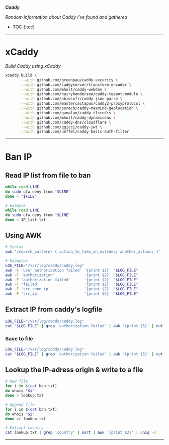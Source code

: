 ___Caddy___

_Random information about Caddy I've found and gathered_

* TOC
{:toc}

---

# xCaddy

_Build Caddy using xCaddy_

```bash
xcaddy build \
       --with github.com/greenpau/caddy-security \
       --with github.com/caddyserver/transform-encoder \
       --with github.com/mholt/caddy-webdav \
       --with github.com/hairyhenderson/caddy-teapot-module \
       --with github.com/abiosoft/caddy-json-parse \
       --with github.com/mastercactapus/caddy2-proxyprotocol \
       --with github.com/porech/caddy-maxmind-geolocation \
       --with github.com/gamalan/caddy-tlsredis \
       --with github.com/mholt/caddy-dynamicdns \
       --with github.com/caddy-dns/cloudflare \
       --with github.com/ggicci/caddy-jwt \
       --with github.com/ueffel/caddy-basic-auth-filter 
```

---

# Ban IP

## Read IP list from file to ban

```bash
while read LINE
do sudo ufw deny from "$LINE"
done < "$FILE"

# Example
while read LINE
do sudo ufw deny from "$LINE"
done < IP_list.txt
```

## Using AWK

```bash
# Syntax
awk '/search_pattern/ { action_to_take_on_matches; another_action; }' file_to_parse

# Examples
LOG_FILE="/var/log/caddy/caddy.log"
awk -F 'user authorization failed' '{print $2}' "$LOG_FILE"
awk -F 'authorization'             '{print $2}' "$LOG_FILE"
awk -F 'authorization failed'      '{print $2}' "$LOG_FILE"
awk -F 'failed'                    '{print $2}' "$LOG_FILE"
awk -F 'src_conn_ip'               '{print $2}' "$LOG_FILE"
awk -F 'src_ip'                    '{print $2}' "$LOG_FILE"
```

## Extract IP from caddy's logfile

```bash
LOG_FILE="/var/log/caddy/caddy.log"
cat "$LOG_FILE" | grep 'authorization failed' | awk '{print $5}' | cut -d"=" -f2 | sort | uniq -i | sed 's|,||g'
```

### Save to file

```bash
LOG_FILE="/var/log/caddy/caddy.log"
cat "$LOG_FILE" | grep 'authorization failed' | awk '{print $5}' | cut -d"=" -f2 | sort | uniq -i | sed 's|,||g' > IP_list.txt
```

## Lookup the IP-adress origin & write to a file

```bash
# New file
for i in $(cat ban.txt)
do whois "$i"
done > lookup.txt

# Append file
for i in $(cat ban.txt)
do whois "$i"
done >> lookup.txt

# Extract country
cat lookup.txt | grep 'country' | sort | awk '{print $2}' | uniq -c
```

---
